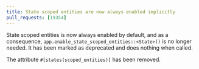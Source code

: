 ```yaml
---
title: State scoped entities are now always enabled implicitly
pull_requests: [19354]
---
```


State scoped entities is now always enabled by default, and as a consequence, `app.enable_state_scoped_entities::<State>()` is no longer needed.
It has been marked as deprecated and does nothing when called.

The attribute `#[states(scoped_entities)]` has been removed.
